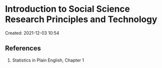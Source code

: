 # Introduction to Social Science Research Principles and Technology
Created: 2021-12-03 10:54









## References
1. Statistics in Plain English, Chapter 1
